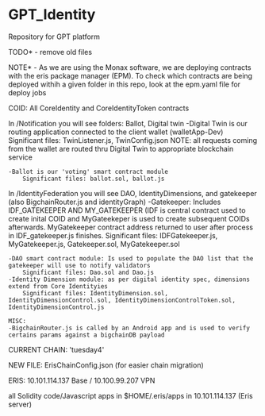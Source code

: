 # GPT_Identity
Repository for GPT platform

TODO* - remove old files

NOTE* - As we are using the Monax software, we are deploying contracts with the eris package manager (EPM).
To check which contracts are being deployed withih a given folder in this repo, look at the epm.yaml file for deploy jobs

COID: All CoreIdentity and CoreIdentityToken contracts

In /Notification you will see folders: Ballot, Digital twin
    -Digital Twin is our routing application connected to the client wallet (walletApp-Dev)
        Significant files: TwinListener.js, TwinConfig.json
            NOTE: all requests coming from the wallet are routed thru Digital Twin to appropriate blockchain service
        
    -Ballot is our 'voting' smart contract module
        Significant files: ballot.sol, ballot.js
        
In /IdentityFederation you will see DAO, IdentityDimensions, and gatekeeper (also BigchainRouter.js and identityGraph)
    -Gatekeeper: Includes IDF_GATEKEEPER AND MY_GATEKEEPER (IDF is central contract used to create inital COID and MyGateekeper is used to      create subsequent COIDs afterwards. MyGatekeeper contract address returned to user after process in IDF_gatekeeper.js finishes.
        Significant files: IDFGatekeeper.js, MyGatekeeper.js, Gatekeeper.sol, MyGatekeeper.sol
    
    -DAO smart contract module: Is used to populate the DAO list that the gatekeeper will use to notify validators
        Significant files: Dao.sol and Dao.js
    -Identity Dimension module: as per digital identity spec, dimensions extend from Core Identityies
        Significant files: IdentityDimension.sol, IdentityDimensionControl.sol, IdentityDimensionControlToken.sol, IdentityDimensionControl.js
        
    MISC:
    -BigchainRouter.js is called by an Android app and is used to verify certains params against a bigchainDB payload


CURRENT CHAIN: 'tuesday4'

NEW FILE: ErisChainConfig.json (for easier chain migration)

ERIS:
    10.101.114.137 Base / 10.100.99.207 VPN

all Solidity code/Javascript apps in $HOME/.eris/apps in 10.101.114.137 (Eris server)
